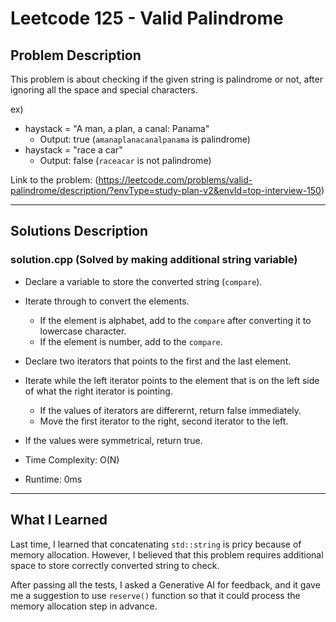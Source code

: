# Leetcode 125 - Valid Palindrome

## Problem Description
This problem is about checking if the given string is palindrome or not, after ignoring all the space and special characters.

ex)
- haystack = "A man, a plan, a canal: Panama"
    - Output: true (`amanaplanacanalpanama` is palindrome)
- haystack = "race a car"
    - Output: false (`raceacar` is not palindrome)

Link to the problem: (https://leetcode.com/problems/valid-palindrome/description/?envType=study-plan-v2&envId=top-interview-150)

---

## Solutions Description

### solution.cpp (Solved by making additional string variable)
- Declare a variable to store the converted string (`compare`).
- Iterate through to convert the elements.
    - If the element is alphabet, add to the `compare` after converting it to lowercase character.
    - If the element is number, add to the `compare`.

- Declare two iterators that points to the first and the last element.
- Iterate while the left iterator points to the element that is on the left side of what the right iterator is pointing.
    - If the values of iterators are differernt, return false immediately.
    - Move the first iterator to the right, second iterator to the left.
- If the values were symmetrical, return true.

- Time Complexity: O(N)
- Runtime: 0ms

---

## What I Learned
Last time, I learned that concatenating `std::string` is pricy because of memory allocation.
However, I believed that this problem requires additional space to store correctly converted string to check.

After passing all the tests, I asked a Generative AI for feedback, and it gave me a suggestion to use `reserve()` function so that it could process the memory allocation step in advance.